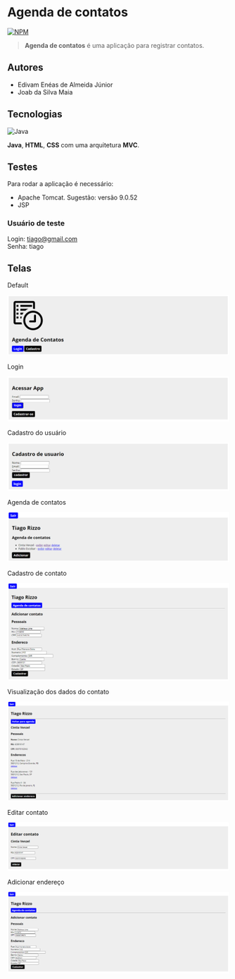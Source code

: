# Agenda de contatos

[![NPM](https://img.shields.io/npm/l/react)](https://github.com/venzel/servelet_agenda/blob/master/LICENSE)

> **Agenda de contatos** é uma aplicação para registrar contatos.<br />

## Autores

-   Edivam Enéas de Almeida Júnior<br />
-   Joab da Silva Maia

## Tecnologias

<p align="left">
  <img src="https://cdn.worldvectorlogo.com/logos/java-14.svg" alt="Java" title="Java" width="30" height="30" />
</p>

**Java**, **HTML**, **CSS** com uma arquitetura **MVC**.

## Testes

Para rodar a aplicação é necessário:

-   Apache Tomcat. Sugestão: versão 9.0.52
-   JSP

### Usuário de teste

Login: tiago@gmail.com<br />
Senha: tiago

## Telas

Default

<img src="./images/1.PNG" />

Login

<img src="./images/2.PNG" />

Cadastro do usuário

<img src="./images/3.PNG" />

Agenda de contatos

<img src="./images/5.PNG" />

Cadastro de contato

<img src="./images/6.PNG" />

Visualização dos dados do contato

<img src="./images/7.PNG" />

Editar contato

<img src="./images/8.PNG" />

Adicionar endereço

<img src="./images/9.PNG" />
